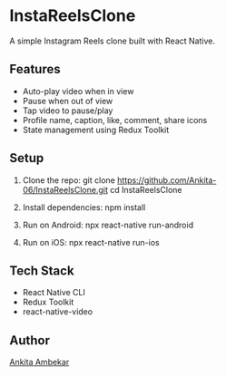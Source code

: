 # InstaReelsClone

A simple Instagram Reels clone built with React Native.

## Features

- Auto-play video when in view
- Pause when out of view
- Tap video to pause/play
- Profile name, caption, like, comment, share icons
- State management using Redux Toolkit

## Setup

1. Clone the repo:
git clone https://github.com/Ankita-06/InstaReelsClone.git
cd InstaReelsClone


2. Install dependencies:
npm install


3. Run on Android:
npx react-native run-android


4. Run on iOS:
npx react-native run-ios


## Tech Stack

- React Native CLI
- Redux Toolkit
- react-native-video

## Author

[Ankita Ambekar](https://github.com/Ankita-06)
